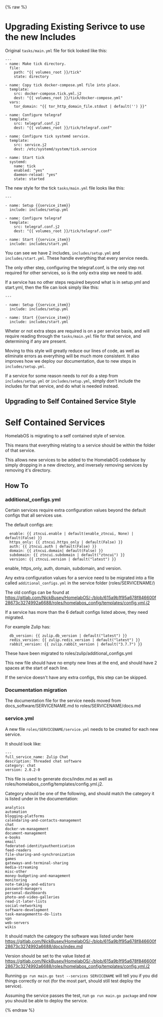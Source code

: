 {% raw %}
# Upgrading Existing Serivce to use the new Includes

Original `tasks/main.yml` file for tick looked like this:

```
---
- name: Make tick directory.
  file:
    path: "{{ volumes_root }}/tick"
    state: directory

- name: Copy tick docker-compose.yml file into place.
  template:
    src: docker-compose.tick.yml.j2
    dest: "{{ volumes_root }}/tick/docker-compose.yml"
  vars:
    tor_domain: "{{ tor_http_domain_file.stdout | default('') }}"

- name: Configure telegraf
  template:
    src: telegraf.conf.j2
    dest: "{{ volumes_root }}/tick/telegraf.conf"

- name: Configure tick systemd service.
  template:
    src: service.j2
    dest: /etc/systemd/system/tick.service

- name: Start tick
  systemd:
    name: tick
    enabled: "yes"
    daemon-reload: "yes"
    state: started
```

The new style for the tick `tasks/main.yml` file looks like this:

```
---

- name: Setup {{service_item}}
  include: includes/setup.yml

- name: Configure telegraf
  template:
    src: telegraf.conf.j2
    dest: "{{ volumes_root }}/tick/telegraf.conf"

- name: Start {{service_item}}
  include: includes/start.yml
```

You can see we have 2 includes, `includes/setup.yml` and `includes/start.yml`. These handle everything that every service needs.

The only other step, configuring the telegraf.conf, is the only step not required for other services, so is the only extra step we need to add.

If a service has no other steps required beyond what is in setup.yml and start.yml, then the file can look simply like this:

```
---

- name: Setup {{service_item}}
  include: includes/setup.yml

- name: Start {{service_item}}
  include: includes/start.yml
```

Wheter or not extra steps are required is on a per service basis, and will require reading through the `tasks/main.yml` file for that service, and determining if any are present.

Moving to this style will greatly reduce our lines of code, as well as eliminate errors as everything will be much more consistent. It also improves how we deploy our documentation, due to new steps in `includes/setup.yml`.

If a service for some reason needs to _not_ do a step from `includes/setup.yml` or `includes/setup.yml`, simply don't include the includes for that service, and do what is needed instead.

## Upgrading to Self Contained Service Style

# Self Contained Services

HomelabOS is migrating to a self contained style of service.

This means that everything relating to a service should be within the folder of that service.

This allows new services to be added to the HomelabOS codebase by simply dropping in a new directory, and inversely removing services by removing it's directory.

## How To

### additional_configs.yml

Certain services require extra configuration values beyond the default configs that all services use.

The default configs are:

```
  enable: {{ ztncui.enable | default(enable_ztncui, None) | default(False) }}
  https_only: {{ ztncui.https_only | default(False) }}
  auth: {{ ztncui.auth | default(False) }}
  domain: {{ ztncui.domain| default(False) }}
  subdomain: {{ ztncui.subdomain | default("ztncui") }}
  version: {{ ztncui.version | default("latest") }}
```

enable, https_only, auth, domain, subdomain, and version.

Any extra configuration values for a service need to be migrated into a file called `additional_configs.yml` in the service folder (roles/SERVICENAME/)

The old configs can be found at https://gitlab.com/NickBusey/HomelabOS/-/blob/615a9b1f95a678f846600f28673c3274992a6688/roles/homelabos_config/templates/config.yml.j2

If a service has more than the 6 default configs listed above, they need migrated.

For example Zulip has:

```
  db_version: {{ zulip.db_version | default("latest") }}
  redis_version: {{ zulip.redis_version | default("latest") }}
  rabbit_version: {{ zulip.rabbit_version | default("3.7.7") }}
```

These have been migrated to roles/zulip/additional_configs.yml

This new file should have no empty new lines at the end, and should have 2 spaces at the start of each line.

If the service doesn't have any extra configs, this step can be skipped.

### Documentation migration

The documentation file for the service needs moved from docs_software/SERVICENAME.md to roles/SERVICENAME/docs.md

### service.yml

A new file `roles/SERVICENAME/service.yml` needs to be created for each new service.

It should look like:

```
---
full_service_name: Zulip Chat
description: Threaded chat software
category: chat
version: 2.0.2-0
```

This file is used to generate docs/index.md as well as roles/homelabos_config/templates/config.yml.j2.

Category should be one of the following, and should match the category it is listed under in the documentation: 

```
analytics
automation
blogging-platforms
calendaring-and-contacts-management
chat
docker-vm-management
document-management
e-books
email
federated-identityauthentication
feed-readers
file-sharing-and-synchronization
games
gateways-and-terminal-sharing
media-streaming
misc-other
money-budgeting-and-management
monitoring
note-taking-and-editors
password-managers
personal-dashboards
photo-and-video-galleries
read-it-later-lists
social-networking
software-development
task-managementto-do-lists
vpn
web-servers
wikis
```

It should match the category the software was listed under here https://gitlab.com/NickBusey/HomelabOS/-/blob/615a9b1f95a678f846600f28673c3274992a6688/docs/index.md

Version should be set to the value listed at https://gitlab.com/NickBusey/HomelabOS/-/blob/615a9b1f95a678f846600f28673c3274992a6688/roles/homelabos_config/templates/config.yml.j2

Running `go run main.go test --services SERVICENAME` will tell you if you did things correctly or not (for the most part, should still test deploy the service).

Assuming the service passes the test, run `go run main.go package` and now you should be able to deploy the service.

{% endraw %}
